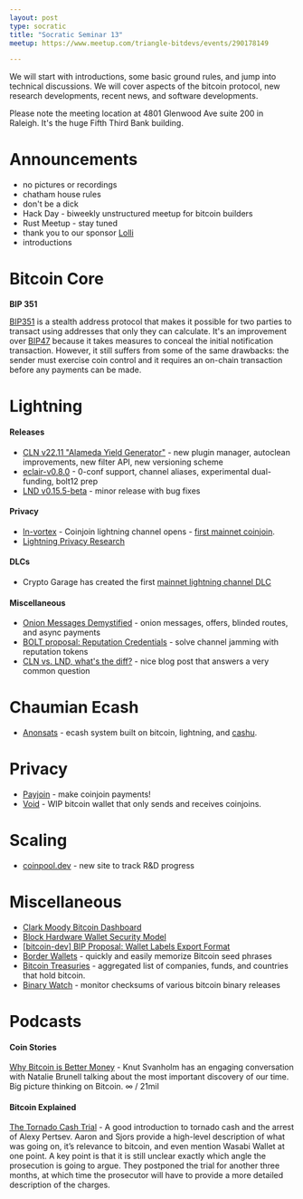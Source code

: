 ```yaml
---
layout: post
type: socratic
title: "Socratic Seminar 13"
meetup: https://www.meetup.com/triangle-bitdevs/events/290178149

---
```


We will start with introductions, some basic ground rules, and jump into technical discussions. 
We will cover aspects of the bitcoin protocol, new research developments, recent news, and
software developments.

Please note the meeting location at 4801 Glenwood Ave suite 200 in Raleigh. It's the huge Fifth Third Bank building.

# Announcements

- no pictures or recordings
- chatham house rules
- don't be a dick
- Hack Day - biweekly unstructured meetup for bitcoin builders
- Rust Meetup - stay tuned
- thank you to our sponsor [Lolli](https://preview.page.link/link.lolli.com/3T8iPrE5gPKVDc5i7)
- introductions


# Bitcoin Core

**BIP 351**

[BIP351](https://privatepayments.org) is a stealth address protocol that makes it possible for two parties to transact using addresses that only they can calculate. It's an improvement over [BIP47](https://github.com/bitcoin/bips/blob/master/bip-0047.mediawiki) because it takes measures to conceal the initial notification transaction. However, it still suffers from some of the same drawbacks: the sender must exercise coin control and it requires an on-chain transaction before any payments can be made.


# Lightning

#### Releases

- [CLN v22.11 "Alameda Yield Generator"](https://blog.blockstream.com/core-lightning-v22-11-alameda-yield-generator/) - new plugin manager, autoclean improvements, new filter API, new versioning scheme
- [eclair-v0.8.0](https://github.com/ACINQ/eclair/blob/master/docs/release-notes/eclair-v0.8.0.md) - 0-conf support, channel aliases, experimental dual-funding, bolt12 prep
- [LND v0.15.5-beta](https://github.com/lightningnetwork/lnd/releases/tag/v0.15.5-beta) - minor release with bug fixes

#### Privacy

- [ln-vortex](https://github.com/ln-vortex/ln-vortex) - Coinjoin lightning channel opens - [first mainnet coinjoin](https://mempool.space/tx/5027541d328c2bab61e12c0db6df87f8a9f16dc10084042e4f4c962bdcbeb6fa).
- [Lightning Privacy Research](https://lightningprivacy.com/en/introduction)

#### DLCs

- Crypto Garage has created the first [mainnet lightning channel DLC](https://medium.com/crypto-garage/dlc-on-lightning-cb5d191f6e64)

#### Miscellaneous

- [Onion Messages Demystified](https://lightningdevkit.org/blog/onion-messages-demystified/) - onion messages, offers, blinded routes, and async payments
- [BOLT proposal: Reputation Credentials](https://github.com/lightning/bolts/blob/80214c83190836c4f7699af9e8920769607f1a00/www-reputation-credentials-protocol.md) - solve channel jamming with reputation tokens
- [CLN vs. LND, what's the diff?](https://voltage.cloud/blog/news/what-are-the-differences-between-lnd-and-cln/) - nice blog post that answers a very common question

# Chaumian Ecash

- [Anonsats](https://hackmd.io/@anonsats/SJDzzRR4i) - ecash system built on bitcoin, lightning, and [cashu](https://github.com/cashubtc/cashu).


# Privacy

- [Payjoin](https://en.bitcoin.it/wiki/PayJoin) - make coinjoin payments!
- [Void](https://github.com/brilliancebitcoin/void) - WIP bitcoin wallet that only sends and receives coinjoins.


# Scaling

- [coinpool.dev](https://coinpool.dev/) - new site to track R&D progress


# Miscellaneous

- [Clark Moody Bitcoin Dashboard](https://bitcoin.clarkmoody.com/dashboard/)
- [Block Hardware Wallet Security Model](https://wallet.build/losing-your-keys-without-losing-your-coins/)
- [\[bitcoin-dev\] BIP Proposal: Wallet Labels Export Format](https://lists.linuxfoundation.org/pipermail/bitcoin-dev/2022-August/020887.html)
- [Border Wallets](https://www.borderwallets.com/) - quickly and easily memorize Bitcoin seed phrases
- [Bitcoin Treasuries](https://bitcointreasuries.net) - aggregated list of companies, funds, and countries that hold bitcoin.
- [Binary Watch](https://binarywatch.org/) - monitor checksums of various bitcoin binary releases

# Podcasts

#### Coin Stories
[Why Bitcoin is Better Money](https://youtu.be/-JsHZPTDeXE) - Knut Svanholm has an engaging conversation with Natalie Brunell talking about the most important discovery of our time. Big picture thinking on Bitcoin. ∞ / 21mil

#### Bitcoin Explained
[The Tornado Cash Trial](https://www.youtube.com/watch?v=xyHTUsHVv7s) - A good introduction to tornado cash and the arrest of Alexy Pertsev. Aaron and Sjors provide a high-level description of what was going on, it’s relevance to bitcoin, and even mention Wasabi Wallet at one point. A key point is that it is still unclear exactly which angle the prosecution is going to argue. They postponed the trial for another three months, at which time the prosecutor will have to provide a more detailed description of the charges.
